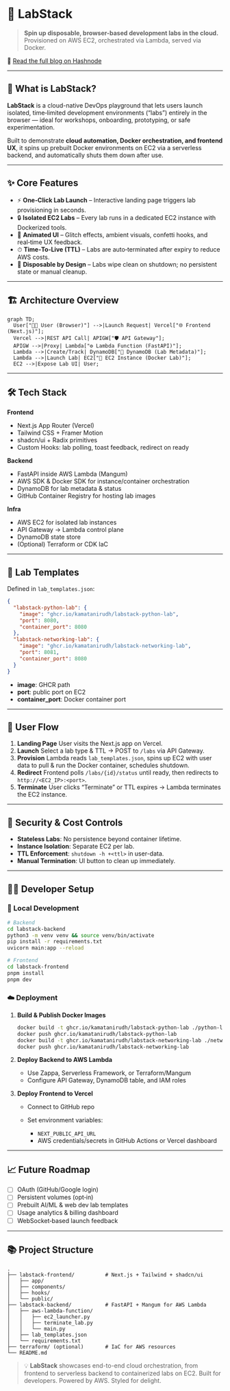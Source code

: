 # 🚀 LabStack

> **Spin up disposable, browser-based development labs in the cloud.**  
> Provisioned on AWS EC2, orchestrated via Lambda, served via Docker.  

📖 [Read the full blog on Hashnode](#) <!-- replace with your actual Hashnode link -->

---

## 🧠 What is LabStack?

**LabStack** is a cloud-native DevOps playground that lets users launch isolated, time‑limited development environments (“labs”) entirely in the browser — ideal for workshops, onboarding, prototyping, or safe experimentation.

Built to demonstrate **cloud automation, Docker orchestration, and frontend UX**, it spins up prebuilt Docker environments on EC2 via a serverless backend, and automatically shuts them down after use.

---

## ✨ Core Features

- ⚡️ **One‑Click Lab Launch** – Interactive landing page triggers lab provisioning in seconds.  
- 🔒 **Isolated EC2 Labs** – Every lab runs in a dedicated EC2 instance with Dockerized tools.  
- 🎨 **Animated UI** – Glitch effects, ambient visuals, confetti hooks, and real‑time UX feedback.  
- ⏱ **Time‑To‑Live (TTL)** – Labs are auto‑terminated after expiry to reduce AWS costs.  
- 🧹 **Disposable by Design** – Labs wipe clean on shutdown; no persistent state or manual cleanup.

---

## 🏗️ Architecture Overview

```mermaid
graph TD;
  User["👩‍💻 User (Browser)"] -->|Launch Request| Vercel["🌐 Frontend (Next.js)"];
  Vercel -->|REST API Call| APIGW["🛡 API Gateway"];
  APIGW -->|Proxy| Lambda["⚙️ Lambda Function (FastAPI)"];
  Lambda -->|Create/Track| DynamoDB["🧾 DynamoDB (Lab Metadata)"];
  Lambda -->|Launch Lab| EC2["🚀 EC2 Instance (Docker Lab)"];
  EC2 -->|Expose Lab UI| User;
```

---

## 🛠 Tech Stack

**Frontend**

* Next.js App Router (Vercel)
* Tailwind CSS + Framer Motion
* shadcn/ui + Radix primitives
* Custom Hooks: lab polling, toast feedback, redirect on ready

**Backend**

* FastAPI inside AWS Lambda (Mangum)
* AWS SDK & Docker SDK for instance/container orchestration
* DynamoDB for lab metadata & status
* GitHub Container Registry for hosting lab images

**Infra**

* AWS EC2 for isolated lab instances
* API Gateway → Lambda control plane
* DynamoDB state store
* (Optional) Terraform or CDK IaC

---

## 🧩 Lab Templates

Defined in `lab_templates.json`:

```json
{
  "labstack-python-lab": {
    "image": "ghcr.io/kamatanirudh/labstack-python-lab",
    "port": 8080,
    "container_port": 8080
  },
  "labstack-networking-lab": {
    "image": "ghcr.io/kamatanirudh/labstack-networking-lab",
    "port": 8081,
    "container_port": 8080
  }
}
```

* **image**: GHCR path
* **port**: public port on EC2
* **container_port**: Docker container port

---

## 📲 User Flow

1. **Landing Page**
   User visits the Next.js app on Vercel.
2. **Launch**
   Select a lab type & TTL → POST to `/labs` via API Gateway.
3. **Provision**
   Lambda reads `lab_templates.json`, spins up EC2 with user data to pull & run the Docker container, schedules shutdown.
4. **Redirect**
   Frontend polls `/labs/{id}/status` until ready, then redirects to `http://<EC2_IP>:<port>`.
5. **Terminate**
   User clicks “Terminate” or TTL expires → Lambda terminates the EC2 instance.

---

## 🔐 Security & Cost Controls

* **Stateless Labs**: No persistence beyond container lifetime.
* **Instance Isolation**: Separate EC2 per lab.
* **TTL Enforcement**: `shutdown -h +<ttl>` in user-data.
* **Manual Termination**: UI button to clean up immediately.

---

## 🧑‍💻 Developer Setup

### 🔧 Local Development

```bash
# Backend
cd labstack-backend
python3 -m venv venv && source venv/bin/activate
pip install -r requirements.txt
uvicorn main:app --reload

# Frontend
cd labstack-frontend
pnpm install
pnpm dev
```

### ☁️ Deployment

1. **Build & Publish Docker Images**

   ```bash
   docker build -t ghcr.io/kamatanirudh/labstack-python-lab ./python-lab
   docker push ghcr.io/kamatanirudh/labstack-python-lab
   docker build -t ghcr.io/kamatanirudh/labstack-networking-lab ./networking-lab
   docker push ghcr.io/kamatanirudh/labstack-networking-lab
   ```

2. **Deploy Backend to AWS Lambda**

   * Use Zappa, Serverless Framework, or Terraform/Mangum
   * Configure API Gateway, DynamoDB table, and IAM roles

3. **Deploy Frontend to Vercel**

   * Connect to GitHub repo
   * Set environment variables:

     * `NEXT_PUBLIC_API_URL`
     * AWS credentials/secrets in GitHub Actions or Vercel dashboard

---

## 📈 Future Roadmap

* [ ] OAuth (GitHub/Google login)
* [ ] Persistent volumes (opt‑in)
* [ ] Prebuilt AI/ML & web dev lab templates
* [ ] Usage analytics & billing dashboard
* [ ] WebSocket‑based launch feedback

---

## 📚 Project Structure

```
.
├── labstack-frontend/          # Next.js + Tailwind + shadcn/ui
│   ├── app/
│   ├── components/
│   ├── hooks/
│   └── public/
├── labstack-backend/           # FastAPI + Mangum for AWS Lambda
│   ├── aws-lambda-function/
│   │   ├── ec2_launcher.py
│   │   ├── terminate_lab.py
│   │   └── main.py
│   ├── lab_templates.json
│   └── requirements.txt
├── terraform/ (optional)       # IaC for AWS resources
└── README.md
```

> 💡 **LabStack** showcases end-to-end cloud orchestration, from frontend to serverless backend to containerized labs on EC2.
> Built for developers. Powered by AWS. Styled for delight. 